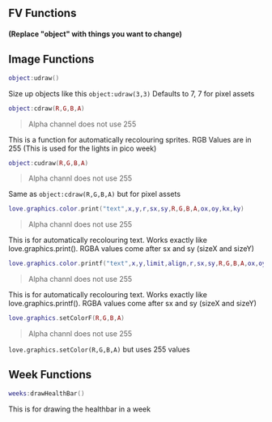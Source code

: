 ## FV Functions

#### (Replace "object" with things you want to change)

## Image Functions
```lua
object:udraw()
```
Size up objects like this `object:udraw(3,3)`
Defaults to 7, 7 for pixel assets

```lua
object:cdraw(R,G,B,A)
```
> Alpha channel does not use 255

This is a function for automatically recolouring sprites. RGB Values are in 255
(This is used for the lights in pico week)

```lua
object:cudraw(R,G,B,A)
```
> Alpha channl does not use 255

Same as `object:cdraw(R,G,B,A)` but for pixel assets

```lua
love.graphics.color.print("text",x,y,r,sx,sy,R,G,B,A,ox,oy,kx,ky)
```
> Alpha channl does not use 255

This is for automatically recolouring text. Works exactly like love.graphics.print(). RGBA values come after sx and sy (sizeX and sizeY)

```lua
love.graphics.color.printf("text",x,y,limit,align,r,sx,sy,R,G,B,A,ox,oy,kx,ky)
```
> Alpha channl does not use 255

This is for automatically recolouring text. Works exactly like love.graphics.printf(). RGBA values come after sx and sy (sizeX and sizeY)

```lua
love.graphics.setColorF(R,G,B,A)
```
> Alpha channl does not use 255

`love.graphics.setColor(R,G,B,A)` but uses 255 values

## Week Functions

```lua
weeks:drawHealthBar()
```
This is for drawing the healthbar in a week
